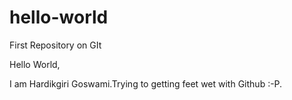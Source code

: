 # hello-world
First Repository on GIt

Hello World,

I am Hardikgiri Goswami.Trying to getting feet wet with Github :-P.
